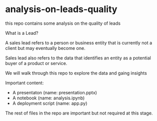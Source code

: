 # analysis-on-leads-quality
this repo contains some analysis on the quality of leads

What is a Lead?

A sales lead refers to a person or business entity that is currently not a client but may eventually become one.

Sales lead also refers to the data that identifies an entity as a potential buyer of a product or service.

We will walk through this repo to explore the data and gaing insights

Important content:
- A presentaton (name: presentation.pptx)
- A notebook (name: analysis.ipynb)
- A deployment script (name: app.py)


The rest of files in the repo are important but not required at this stage.
